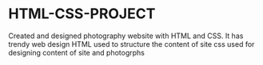 # HTML-CSS-PROJECT
Created and designed photography website with HTML and CSS.
It has trendy web design
HTML used to structure the content of site
css used for designing content of site and photogrphs
